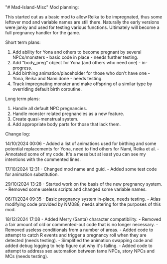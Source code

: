 "# Mad-Island-Misc" 
Mod planning:

This started out as a basic mod to allow Reika to be impregnated, thus some leftover mod and variable names are still there. Naturally the early versions were janky and used for testing various functions.
Ultimately will become a full pregnancy handler for the game.

Short term plans:

1. Add ability for Yona and others to become pregnant by several NPCs/monsters - basic code in place - needs further testing.
2. Add "body_preg" object for Yona (and others who need one) - in-progress.
3. Add birthing animation/placeholder for those who don't have one - Yona, Reika and Nami done - needs testing.
4. Track impregnating monster and make offspring of a similar type by overriding default birth coroutine.

Long term plans:
1. Handle all default NPC pregnancies.
2. Handle monster related pregnancies as a new feature.
3. Create quasi-menstrual system.
4. Add appropriate body parts for those that lack them.


Change log:

14/10/2024 00:06 - Added a list of animations used for birthing and some potential replacements for Yona, need to find others for Nami, Reika et al.
                 - Annotated some of my code. It's a mess but at least you can see my intentions with the commented lines.
                 
17/10/2024 12:31 - Changed mod name and guid.
                 - Added some test code for animation substitution.

29/10/2024 13:28 - Started work on the basis of the new pregnancy system.
                 - Removed some useless scripts and changed some variable names.

06/11/2024 09:35 - Basic pregnancy system in-place, needs testing.
                 - Atlas modifying code provided by NM088, needs altering for the purposes of this mod.

18/12/2024 17:08 - Added Merry (Santa) character compatibility.
                 - Removed a fair amount of old or commented-out code that is no longer necessary.
                 - Removed useless conditionals from a number of areas.
                 - Added code to attempt to catch R events and trigger a pregnancy roll when they are detected (needs testing).
                 - Simplified the animation swapping code and added debug logging to help figure out why it's failing.
                 - Added code to attempt to address sex automation between tame NPCs, story NPCs and MCs (needs testing).
